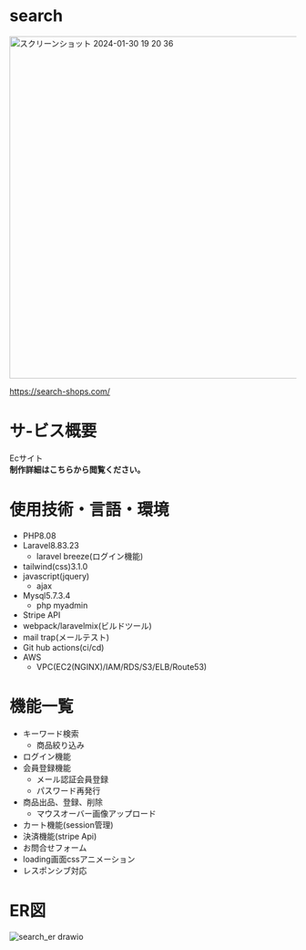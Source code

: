 # search

<a href="https://search-shops.com/">
<img width="1234" style="width:600px" alt="スクリーンショット 2024-01-30 19 20 36" src="https://github.com/morishima06/search/assets/91010416/59a000ed-0aeb-4903-b1fd-23885e37fae7">
</a>
<p>
  <a href="https://search-shops.com/">
  https://search-shops.com/
  </a>
  
</p>

# サ-ビス概要
<p>
Ecサイト<br>
<strong><a href="https://sm-portfolio.net/search_dt"></a>制作詳細はこちらから閲覧ください。</strong>
</p>

# 使用技術・言語・環境
- PHP8.08
- Laravel8.83.23
  - laravel breeze(ログイン機能)
- tailwind(css)3.1.0
- javascript(jquery)
  - ajax
- Mysql5.7.3.4
  - php myadmin
- Stripe API
- webpack/laravelmix(ビルドツール)
- mail trap(メールテスト)
- Git hub actions(ci/cd)
- AWS
  - VPC(EC2(NGINX)/IAM/RDS/S3/ELB/Route53)
  
# 機能一覧
- キーワード検索
  - 商品絞り込み
- ログイン機能
- 会員登録機能
  - メール認証会員登録
  - パスワード再発行
- 商品出品、登録、削除
  - マウスオーバー画像アップロード
- カート機能(session管理)
- 決済機能(stripe Api)
- お問合せフォーム
- loading画面cssアニメーション
- レスポンシブ対応

# ER図
![search_er drawio](https://github.com/morishima06/search/assets/91010416/bcd65dc9-ee06-48c9-8c39-f4dbd4e9d147)
